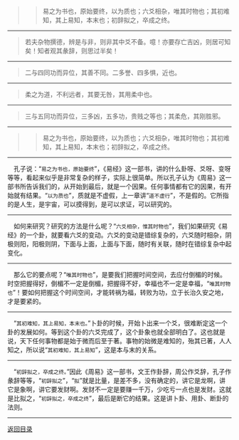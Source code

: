 > > 易之为书也，原始要终，以为质也；六爻相杂，唯其时物也；其初难知，其上易知，本末也；初辞拟之，卒成之终。
___
> 若夫杂物撰德，辨是与非，则非其中爻不备。噫！亦要存亡吉凶，则居可知矣！知者观其彖辞，则思过半矣！
___
> 二与四同功而异位，其善不同。二多誉、四多惧，近也。
___
> 柔之为道，不利远者，其要无咎，其用柔中也。
___
> 三与五同功而异位，三多凶，五多功，贵贱之等也；其柔危，其刚胜邪。
___
> > 易之为书也，原始要终，以为质也；六爻相杂，唯其时物也；其初难知，其上易知，本末也；初辞拟之，卒成之终。
___
&emsp;孔子说：“``易之为书也，原始要终``”，《易经》这一部书，讲的什么卦呀、爻呀、变呀等等，看起来似乎是非常复杂的样子，实际上很简单。所以孔子认为《周易》这一部书所告诉我们的，从开始到最后，就是一个因果。任何事情都有它的因果，有开始就有结果。“``以为质也``”，质就是不虚假，上一章讲“``道不虚行``”，不是假的。它所指的是人生，是宇宙，可以摸得到，是可以求证，可以研究的。
___
&emsp;如何来研究？研究的方法是什么呢？“``六爻相杂，惟其时物也``”，我们如果研究《易经》的一个卦，就要看六爻的变动。六爻的变动是错综复杂的，六爻随时相杂，阴极则阳，阳极则阴，下面与上面，上面与下面，随时有关联，随时在错综复杂中起变化。
___
&emsp;那么它的要点呢？“``唯其时物也``”，是要我们把握时间空间，去应付倒楣的时候。时空把握得好，倒楣不一定是倒楣，把握得不好，幸福也不一定是幸福，“``唯其时物也``”！要如何把握这个时间空间，才能转祸为福，转败为功，立于长治久安之地，才是要紧的。
___
&emsp;“``其初难知，其上易知，本末也。``”卜卦的时候，开始卜出来一个爻，很难断定这一个卦的发展如何。等到这个卦的六爻完成了，这个卦象也就全部明白了。这也就是说，天下任何事物都是始于微而后至于著。事物的始微是难知的，殆其已著，人人知之，所以说“``其初难知，其上易知``”，这是本与末的关系。
___
&emsp;“``初辞拟之，卒成之终。``”因此《周易》这一部书，文王作卦辞，周公作爻辞，孔子作彖辞等等，“``初辞拟之``”，“``拟``”就是比量，是差不多，没有确定的，讲它是龙啊，讲它是象啊，讲它要发财啊。发财不一定是要赚一千万，少吃亏一点也是发财。这就是比拟之，“``初辞拟之，卒成之终``”，最后是断它的结果。这是讲卜卦、用卦、断卦的法则。
___
[返回目录](../../../master/README.md#目录)